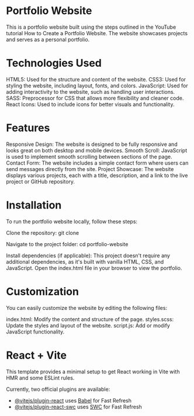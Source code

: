 
# Portfolio Website
This is a portfolio website built using the steps outlined in the YouTube tutorial How to Create a Portfolio Website. The website showcases projects and serves as a personal portfolio.

# Technologies Used
   HTML5: Used for the structure and content of the website.
   CSS3: Used for styling the website, including layout, fonts, and colors.
   JavaScript: Used for adding interactivity to the website, such as handling user interactions.
   SASS: Preprocessor for CSS that allows more flexibility and cleaner code.
   React Icons: Used to include icons for better visuals and functionality.

# Features
   Responsive Design: The website is designed to be fully responsive and looks great on both desktop and mobile devices.
   Smooth Scroll: JavaScript is used to implement smooth scrolling between sections of the page.
   Contact Form: The website includes a simple contact form where users can send messages directly from the site.
   Project Showcase: The website displays various projects, each with a title, description, and a link to the live project or GitHub repository.

# Installation
To run the portfolio website locally, follow these steps:

Clone the repository:
git clone <repository-url>

Navigate to the project folder:
cd portfolio-website

Install dependencies (if applicable): This project doesn't require any additional dependencies, as it's built with vanilla HTML, CSS, and JavaScript.
Open the index.html file in your browser to view the portfolio.

# Customization
You can easily customize the website by editing the following files:

index.html: Modify the content and structure of the page.
styles.scss: Update the styles and layout of the website.
script.js: Add or modify JavaScript functionality.


# React + Vite

This template provides a minimal setup to get React working in Vite with HMR and some ESLint rules.

Currently, two official plugins are available:

- [@vitejs/plugin-react](https://github.com/vitejs/vite-plugin-react/blob/main/packages/plugin-react/README.md) uses [Babel](https://babeljs.io/) for Fast Refresh
- [@vitejs/plugin-react-swc](https://github.com/vitejs/vite-plugin-react-swc) uses [SWC](https://swc.rs/) for Fast Refresh
